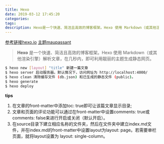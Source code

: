 ```yaml
---
title: Hexo
date: 2019-03-12 17:45:20
categories: 
tags: 
description: Hexo是一个快速、简洁且高效的博客框架。Hexo 使用 Markdown（或其他渲染引擎）解析文章，在几秒内，即可利用靓丽的主题生成静态网页。
---
```

[参考链接hexo.io](https://hexo.io/zh-cn/)
[主题maupassant](https://github.com/tufu9441/maupassant-hexo)

> **Hexo** 是一个快速、简洁且高效的博客框架。Hexo 使用 Markdown（或其他渲染引擎）解析文章，在几秒内，即可利用靓丽的主题生成静态网页。


```bash
$ hexo new [layout] "title" 新建一篇文章
$ hexo server 启动服务器。默认情况下，访问网址为 http://localhost:4000/
$ hexo clean 清除缓存文件 (db.json) 和已生成的静态文件 (public)。
$ hexo generate
$ hexo deploy
```

**tips**
1. 在文章的front-matter中添加toc: true即可让该篇文章显示目录;
2. 文章和页面的评论功能可以通过在front-matter中设置comments: true或comments: false来进行开启或关闭（默认开启）。
3. 在source目录下建立相应名称的文件夹，然后在文件夹中建立index.md文件，并在index.md的front-matter中设置layout为layout: page。若需要单栏页面，就将layout设置为 layout: single-column。